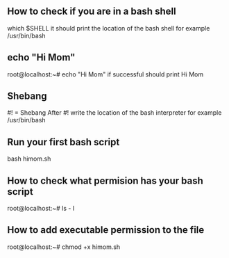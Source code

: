 ## How to check if you are in a bash shell

which $SHELL
it should print the location of the bash shell for example /usr/bin/bash

## echo "Hi Mom"

root@localhost:~# echo "Hi Mom"
if successful should print Hi Mom

## Shebang

#! = Shebang
After #! write the location of the bash interpreter for example /usr/bin/bash

## Run your first bash script

bash himom.sh

## How to check what permision has your bash script

root@localhost:~# ls - l

## How to add executable permission to the file

root@localhost:~# chmod +x himom.sh
